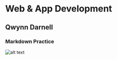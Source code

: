 # Web & App Development
## Qwynn Darnell
### Markdown Practice
![alt text](![image](https://github.com/user-attachments/assets/b400a80b-0253-40ac-add3-5ac231272ba4)
)
